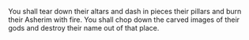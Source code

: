 You shall tear down their altars and dash in pieces their pillars and burn their Asherim with fire. You shall chop down the carved images of their gods and destroy their name out of that place.
